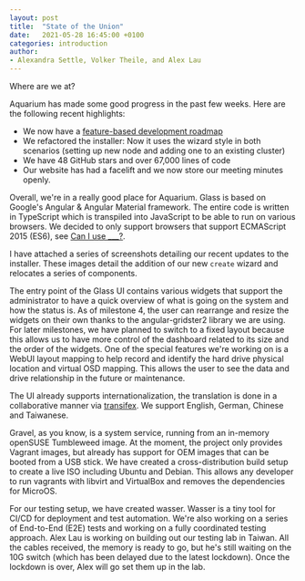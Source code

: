```yaml
---
layout: post
title:  "State of the Union"
date:   2021-05-28 16:45:00 +0100
categories: introduction
author:
- Alexandra Settle, Volker Theile, and Alex Lau
---
```


Where are we at?

Aquarium has made some good progress in the past few weeks. Here are the
following recent highlights:

- We now have a [feature-based development roadmap](https://github.com/aquarist-labs/aquarium/blob/main/doc/project-plan/roadmap.rst)
- We refactored the installer: Now it uses the wizard style in both
  scenarios (setting up new node and adding one to an existing cluster)
- We have 48 GitHub stars and over 67,000 lines of code
- Our website has had a facelift and we now store our meeting minutes
  openly.

Overall, we're in a really good place for Aquarium. Glass is based on Google's
Angular & Angular Material framework. The entire code is written in TypeScript
which is transpiled into JavaScript to be able to run on various browsers.
We decided to only support browsers that support ECMAScript 2015 (ES6), see
[Can I  use ___?](https://caniuse.com/es6).

I have attached a series of screenshots detailing our recent updates to the
installer. These images detail the addition of our new `create` wizard and
relocates a series of components.

The entry point of the Glass UI contains various widgets that support the
administrator to have a quick overview of what is going on the system and
how the status is. As of milestone 4, the user can rearrange and resize the
widgets on their own thanks to the angular-gridster2 library we are using.
For later milestones, we have planned to switch to a fixed layout because
this allows us to have more control of the dashboard related to its size
and the order of the widgets. One of the special features we're working on
is a WebUI layout mapping to help record and identify the hard drive physical
location and virtual OSD mapping. This allows the user to see the data and
drive relationship in the future or maintenance.

The UI already supports internationalization, the translation is done in a
collaborative manner via [transifex](https://www.transifex.com/aquarist-labs/aquarium).
We support English, German, Chinese and Taiwanese.

Gravel, as you know, is a system service, running from an in-memory openSUSE
Tumbleweed image. At the moment, the project only provides Vagrant images, but
already has support for OEM images that can be booted from a USB stick. We have
created a cross-distribution build setup to create a live ISO including Ubuntu
and Debian. This allows any developer to run vagrants with libvirt and
VirtualBox and removes the dependencies for MicroOS.

For our testing setup, we have created wasser. Wasser is a tiny tool for CI/CD
for deployment and test automation. We're also working on a series of
End-to-End (E2E) tests and working on a fully coordinated testing approach.
Alex Lau is working on building out our testing lab in Taiwan. All the cables
received, the memory is ready to go, but he's still waiting on the 10G switch
(which has been delayed due to the latest lockdown). Once the lockdown is over,
Alex will go set them up in the lab.
